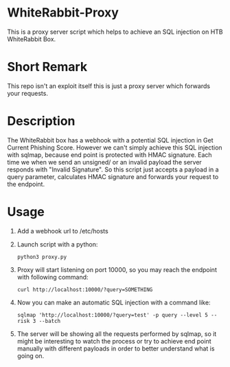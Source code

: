 # WhiteRabbit-Proxy
This is a proxy server script which helps to achieve an SQL injection on HTB WhiteRabbit Box.

# Short Remark
This repo isn't an exploit itself this is just a proxy server which forwards your requests.

# Description
The WhiteRabbit box has a webhook with a potential SQL injection in Get Current Phishing Score. However we can't 
simply achieve this SQL injection with sqlmap, because end point is protected with HMAC signature. Each time we when
we send an unsigned/ or an invalid payload the server responds with "Invalid Signature". So this script just accepts 
a payload in a query parameter, calculates HMAC signature and forwards your request to the endpoint.


# Usage

1. Add a webhook url to /etc/hosts

2. Launch script with a python:
   
   ```python3 proxy.py```

3. Proxy will start listening on port 10000, so you may reach the endpoint with following command:

   ```curl http://localhost:10000/?query=SOMETHING```

4. Now you can make an automatic SQL injection with a command like:
   
   ```sqlmap 'http://localhost:10000/?query=test' -p query --level 5 --risk 3 --batch```

5. The server will be showing all the requests performed by sqlmap, so it might be interesting to watch the
process or try to achieve end point manually with different payloads in order to better understand what is
going on.


